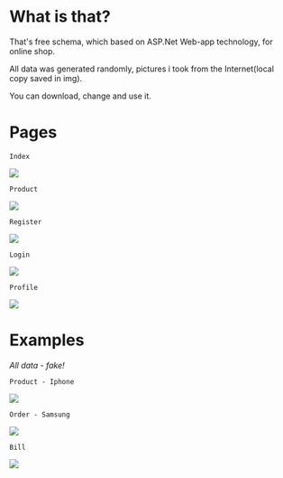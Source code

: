 # What is that?
That's free schema, which based on ASP.Net Web-app technology, for online shop.

All data was generated randomly, pictures i took from the Internet(local copy saved in img).

You can download, change and use it.

# Pages
```Index```

![](https://github.com/ddoo5/SS/blob/data/data/IndexPage.gif)


```Product```

![](https://github.com/ddoo5/SS/blob/data/data/ProductPage.gif)


```Register```

![](https://github.com/ddoo5/SS/blob/data/data/RegisterPage.gif)


```Login```

![](https://github.com/ddoo5/SS/blob/data/data/LoginPage.gif)


```Profile```

![](https://github.com/ddoo5/SS/blob/data/data/AccountPage.gif)


# Examples
_All data - fake!_


```Product - Iphone```

![](https://github.com/ddoo5/SS/blob/data/data/ProductExamplePage.gif)


```Order - Samsung```

![](https://github.com/ddoo5/SS/blob/data/data/OrderExample.gif)


```Bill```

![](https://github.com/ddoo5/SS/blob/data/data/BillExample.png)
